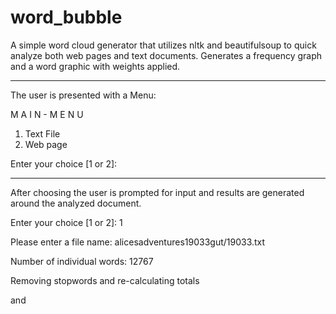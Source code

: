 # word_bubble

A simple word cloud generator that utilizes nltk and beautifulsoup to quick analyze both web pages and text documents. Generates a frequency graph and a word graphic with weights applied.

------------------------------
The user is presented with a Menu:

   M A I N - M E N U

1. Text File
2. Web page

Enter your choice [1 or 2]:

------------------------------

After choosing the user is prompted for input and results are generated around the analyzed document.

Enter your choice [1 or 2]: 1

Please enter a file name: alicesadventures19033gut/19033.txt

Number of individual words: 12767

Removing stopwords and re-calculating totals



and

